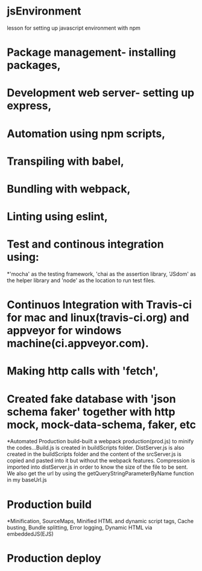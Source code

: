 # jsEnvironment
lesson for setting up javascript environment with npm

# Package management- installing packages, 
# Development web server- setting up express, 
# Automation using npm scripts, 
# Transpiling with babel, 
# Bundling with webpack, 
# Linting using eslint, 
# Test and continous integration using:
  *'mocha' as the testing framework,
  'chai as the assertion library,
  'JSdom' as the helper library and 
  'node' as the location to run test files.
# Continuos Integration with Travis-ci for mac and linux(travis-ci.org) and appveyor for windows machine(ci.appveyor.com).

# Making http calls with 'fetch',
# Created fake database with 'json schema faker' together with http mock, mock-data-schema, faker, etc

*Automated Production build-built a webpack production(prod.js) to minify
the codes...Build.js is created in buildScripts folder. DistServer.js is also created in the buildScripts folder and the content of the srcServer.js is copied and pasted into it but 
without the webpack features. Compression is imported into distServer.js in order to know
the size of the file to be sent. 
We also get the url by using the getQueryStringParameterByName function in my baseUrl.js

# Production build

  *Minification, 
  SourceMaps, 
  Minified HTML and dynamic script tags, 
  Cache busting, 
  Bundle splitting, 
  Error logging, 
  Dynamic HTML via embeddedJS(EJS)
  
# Production deploy

